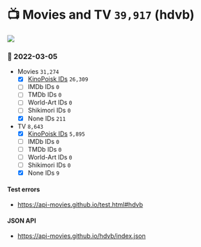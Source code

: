 # :tv: Movies and TV `39,917` (hdvb)

<a href="https://API-Movies.github.io"><img src="https://API-Movies.github.io/banner.png?cache"></a>

### :date: 2022-03-05
- Movies `31,274`
  - [x] <a href="https://API-Movies.github.io/hdvb/movie_kinopoisk_ids.json">KinoPoisk IDs</a> `26,309`
  - [ ] IMDb IDs `0`
  - [ ] TMDb IDs `0`
  - [ ] World-Art IDs `0`
  - [ ] Shikimori IDs `0`
  - [x] None IDs `211`
- TV `8,643`
  - [x] <a href="https://API-Movies.github.io/hdvb/tv_kinopoisk_ids.json">KinoPoisk IDs</a> `5,895`
  - [ ] IMDb IDs `0`
  - [ ] TMDb IDs `0`
  - [ ] World-Art IDs `0`
  - [ ] Shikimori IDs `0`
  - [x] None IDs `9`
#### Test errors
- <a href='https://api-movies.github.io/test.html#hdvb'>https://api-movies.github.io/test.html#hdvb</a>
#### JSON API
- <a href='https://api-movies.github.io/hdvb/index.json'>https://api-movies.github.io/hdvb/index.json</a>
